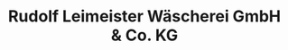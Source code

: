 ---
title: "Rudolf Leimeister Wäscherei GmbH & Co. KG"
url: /schweinfurt/rudolf-leimeister-waescherei-gmbh-und-co-kg/
shop: Wäscherei
---